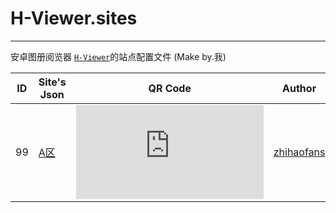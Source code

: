 # H-Viewer.sites
------
安卓图册阅览器 [`H-Viewer`](https://github.com/PureDark/H-Viewer)的站点配置文件 (Make by.我)

|  ID  | Site's Json  | QR Code | Author | Update date |
| ---- | ------------- | ------------- | ------------- | ------------- |
|  99   | [A区](https://github.com/zhihaofans/H-Viewer.sites/blob/master/sites/apic.json) | ![](http://qr.topscan.com/api.php?w=100&m=1&text=https%3A%2F%2Fgithub.com%2Fzhihaofans%2FH-Viewer.sites%2Fraw%2Fmaster%2Fsites%2Fapic.json)  | [zhihaofans](https://github.com/zhihaofans) | 16/10/25 |
